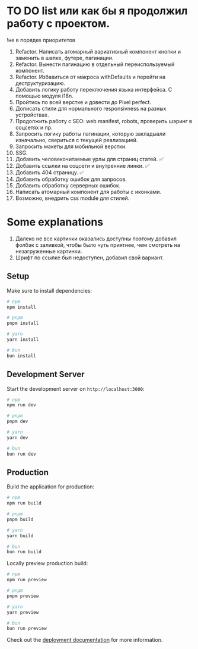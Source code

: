 # TO DO list или как бы я продолжил работу с проектом.

!не в порядке приоритетов

1. Refactor. Написать атомарный вариативный компонент кнопки и заменить в шапке, футере, пагинации.
2. Refactor. Вынести пагинацию в отдельный переиспользуемый компонент.
3. Refactor. Избавиться от макроса withDefaults и перейти на деструктуризацию.
4. Добавить логику работу переключения языка интерфейса. С помощью модуля i18n.
5. Пройтись по всей верстке и довести до Pixel perfect.
6. Дописать стили для нормального responsivness на разных устройствах.
7. Продолжить работу с SEO: web manifest, robots, проверить шэринг в соцсетях и пр.
8. Запросить логику работы пагинации, которую закладыали изначально, свериться с текущей реализацией.
9. Запросить макеты для мобильной верстки.
10. SSG.
11. Добавить человекочитаемые урлы для страниц статей. ✅
12. Добавить ссылки на соцсети и внутренние линки. ✅
13. Добавить 404 страницу. ✅
14. Добавить обработку ошибок для запросов.
15. Добавить обработку серверных ошибок.
16. Написать атомарный компонент для работы с иконками.
17. Возможно, внедрить css module для стилей.

# Some explanations

1. Далеко не все картинки оказались доступны поэтому добавил фолбэк с заливкой, чтобы было чуть приятнее, чем смотреть на незагруженные картинки.
2. Шрифт по ссылке был недоступен, добавил свой вариант.

## Setup

Make sure to install dependencies:

```bash
# npm
npm install

# pnpm
pnpm install

# yarn
yarn install

# bun
bun install
```

## Development Server

Start the development server on `http://localhost:3000`:

```bash
# npm
npm run dev

# pnpm
pnpm dev

# yarn
yarn dev

# bun
bun run dev
```

## Production

Build the application for production:

```bash
# npm
npm run build

# pnpm
pnpm build

# yarn
yarn build

# bun
bun run build
```

Locally preview production build:

```bash
# npm
npm run preview

# pnpm
pnpm preview

# yarn
yarn preview

# bun
bun run preview
```

Check out the [deployment documentation](https://nuxt.com/docs/getting-started/deployment) for more information.
